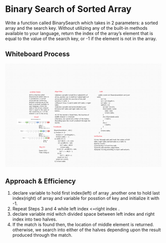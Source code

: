 # Binary Search of Sorted Array

Write a function called BinarySearch which takes in 2 parameters: a sorted array and the search key. Without utilizing any of the built-in methods available to your language, return the index of the array’s element that is equal to the value of the search key, or -1 if the element is not in the array.

## Whiteboard Process
![Whiteboard Process](BinarySearch.png)

## Approach & Efficiency

1. declare variable to hold first index(left) of array ,another one to hold last index(right) of array and variable for posstion of key and initialize it with -1.
2. Repeat Steps 3 and 4 while left index <=right index .
3. declare variable mid witch divided space between left index and right index into two halves.
4. If the match is found then, the location of middle element is returned.
otherwise, we search into either of the halves
depending upon the result produced through the match.